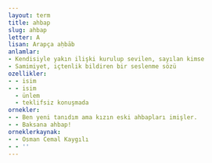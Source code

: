 ```yaml
---
layout: term
title: ahbap
slug: ahbap
letter: A
lisan: Arapça aḥbāb
anlamlar:
- Kendisiyle yakın ilişki kurulup sevilen, sayılan kimse
- Samimiyet, içtenlik bildiren bir seslenme sözü
ozellikler:
- - isim
- - isim
  - ünlem
  - teklifsiz konuşmada
ornekler:
- - Ben yeni tanıdım ama kızın eski ahbapları imişler.
- - Baksana ahbap!
orneklerkaynak:
- - Osman Cemal Kaygılı
- - ''
---
```

